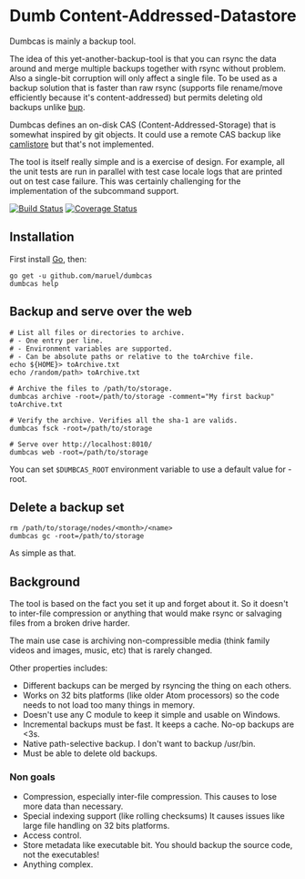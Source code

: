 Dumb Content-Addressed-Datastore
================================

Dumbcas is mainly a backup tool.

The idea of this yet-another-backup-tool is that you can rsync the data around
and merge multiple backups together with rsync without problem. Also a
single-bit corruption will only affect a single file. To be used as a backup
solution that is faster than raw rsync (supports file rename/move efficiently
because it's content-addressed) but permits deleting old backups unlike
[bup](http://github.com/apenwarr/bup).

Dumbcas defines an on-disk CAS (Content-Addressed-Storage) that is somewhat
inspired by git objects. It could use a remote CAS backup like
[camlistore](http://camlistore.org) but that's not implemented.

The tool is itself really simple and is a exercise of design. For example, all
the unit tests are run in parallel with test case locale logs that are printed
out on test case failure. This was certainly challenging for the implementation
of the subcommand support.

[![Build Status](https://travis-ci.org/maruel/dumbcas.svg?branch=master)](https://travis-ci.org/maruel/dumbcas)
[![Coverage Status](https://img.shields.io/coveralls/maruel/dumbcas.svg)](https://coveralls.io/r/maruel/dumbcas?branch=master)


Installation
------------

First install [Go](http://golang.org), then:

    go get -u github.com/maruel/dumbcas
    dumbcas help


Backup and serve over the web
-----------------------------

    # List all files or directories to archive.
    # - One entry per line.
    # - Environment variables are supported.
    # - Can be absolute paths or relative to the toArchive file.
    echo ${HOME}> toArchive.txt
    echo /random/path> toArchive.txt

    # Archive the files to /path/to/storage.
    dumbcas archive -root=/path/to/storage -comment="My first backup" toArchive.txt

    # Verify the archive. Verifies all the sha-1 are valids.
    dumbcas fsck -root=/path/to/storage

    # Serve over http://localhost:8010/
    dumbcas web -root=/path/to/storage

You can set `$DUMBCAS_ROOT` environment variable to use a default value for
-root.


Delete a backup set
-------------------

    rm /path/to/storage/nodes/<month>/<name>
    dumbcas gc -root=/path/to/storage

As simple as that.


Background
----------

The tool is based on the fact you set it up and forget about it. So it doesn't
to inter-file compression or anything that would make rsync or salvaging files
from a broken drive harder.

The main use case is archiving non-compressible media (think family videos and
images, music, etc) that is rarely changed.

Other properties includes:

 * Different backups can be merged by rsyncing the thing on each others.
 * Works on 32 bits platforms (like older Atom processors) so the code needs to
   not load too many things in memory.
 * Doesn't use any C module to keep it simple and usable on Windows.
 * Incremental backups must be fast. It keeps a cache. No-op backups are <3s.
 * Native path-selective backup. I don't want to backup /usr/bin.
 * Must be able to delete old backups.


### Non goals

 * Compression, especially inter-file compression. This causes to lose more data
   than necessary.
 * Special indexing support (like rolling checksums) It causes issues like large
   file handling on 32 bits platforms.
 * Access control.
 * Store metadata like executable bit. You should backup the source code, not
   the executables!
 * Anything complex.
